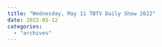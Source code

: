 ```yaml
---
title: "Wednesday, May 11 TBTV Daily Show 2022"
date: 2022-05-12
categories: 
  - "archives"
---
```




